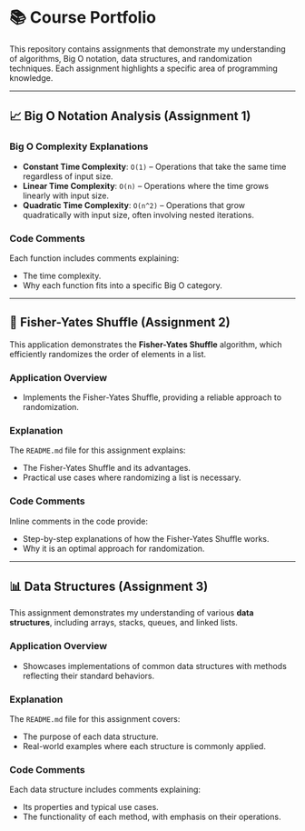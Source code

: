 # 📚 Course Portfolio

This repository contains assignments that demonstrate my understanding of algorithms, Big O notation, data structures, and randomization techniques. Each assignment highlights a specific area of programming knowledge.

---

## 📈 Big O Notation Analysis (Assignment 1)


### Big O Complexity Explanations
- **Constant Time Complexity**: `O(1)` – Operations that take the same time regardless of input size.
- **Linear Time Complexity**: `O(n)` – Operations where the time grows linearly with input size.
- **Quadratic Time Complexity**: `O(n^2)` – Operations that grow quadratically with input size, often involving nested iterations.

### Code Comments
Each function includes comments explaining:
- The time complexity.
- Why each function fits into a specific Big O category.

---

## 🔄 Fisher-Yates Shuffle (Assignment 2)

This application demonstrates the **Fisher-Yates Shuffle** algorithm, which efficiently randomizes the order of elements in a list.

### Application Overview
- Implements the Fisher-Yates Shuffle, providing a reliable approach to randomization.

### Explanation
The `README.md` file for this assignment explains:
- The Fisher-Yates Shuffle and its advantages.
- Practical use cases where randomizing a list is necessary.

### Code Comments
Inline comments in the code provide:
- Step-by-step explanations of how the Fisher-Yates Shuffle works.
- Why it is an optimal approach for randomization.

---

## 📊 Data Structures (Assignment 3)

This assignment demonstrates my understanding of various **data structures**, including arrays, stacks, queues, and linked lists.

### Application Overview
- Showcases implementations of common data structures with methods reflecting their standard behaviors.

### Explanation
The `README.md` file for this assignment covers:
- The purpose of each data structure.
- Real-world examples where each structure is commonly applied.

### Code Comments
Each data structure includes comments explaining:
- Its properties and typical use cases.
- The functionality of each method, with emphasis on their operations.



